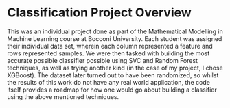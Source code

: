 # Classification Project Overview

This was an individual project done as part of the Mathematical Modelling in Machine Learning course at Bocconi University. Each student was assigned their individual data set, wherein each column represented a feature and rows represented samples. We were then tasked with building the most accurate possible classifier possible using SVC and Random Forest techniques, as well as trying another kind (in the case of my project, I chose XGBoost). The dataset later turned out to have been randomized, so whilst the results of this work do not have any real world application, the code itself provides a roadmap for how one would go about building a classifier using the above mentioned techniques.


